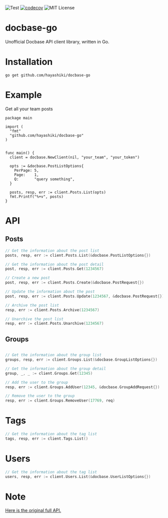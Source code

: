 
![Test](https://github.com/hayashiki/docbase-go/workflows/Test/badge.svg)
[![codecov](https://codecov.io/gh/hayashiki/docbase-go/branch/develop/graph/badge.svg)](https://codecov.io/gh/hayashiki/docbase-go)
![MIT License](http://img.shields.io/badge/license-MIT-blue.svg?style=flat-square)

# docbase-go

Unofficial Docbase API client library, written in Go.


# Installation

```
go get github.com/hayashiki/docbase-go
```

# Example

Get all your team posts

```
package main

import (
  "fmt"
  "github.com/hayashiki/docbase-go" 
)


func main() {
  client = docbase.NewClient(nil, "your_team", "your_token")

  opts := &docbase.PostListOptions{
    PerPage: 5,
    Page:    1,
    Q:       "query something",
  }
  
  posts, resp, err := client.Posts.List(opts)
  fmt.Printf("%+v", posts)
}

```

# API

## Posts

``` go
// Get the information about the post list
posts, resp, err := client.Posts.List(&docbase.PostListOptions{})

// Get the information about the post detail
post, resp, err := client.Posts.Get(1234567)

// Create a new post
post, resp, err := client.Posts.Create(&docbase.PostRequest{})

// Update the information about the post
post, resp, err := client.Posts.Update(1234567, &docbase.PostRequest{})

// Archive the post list
resp, err := client.Posts.Archive(1234567)

// Unarchive the post list
resp, err := client.Posts.Unarchive(1234567)


```

## Groups

``` go

// Get the information about the group list
groups, resp, err := client.Groups.List(&docbase.GroupListOptions{})

// Get the information about the group detail
group, _, _ := client.Groups.Get(12345)

// Add the user to the group
resp, err := client.Groups.AddUser(12345, &docbase.GroupAddRequest{})

// Remove the user to the group
resp, err := client.Groups.RemoveUser(17769, req)

```

# Tags

``` go
// Get the information about the tag list
tags, resp, err := client.Tags.List()

```

# Users

``` go
// Get the information about the tag list
users, resp, err := client.Users.List(&docbase.UserListOptions{})

```

# Note

[Here is the original full API.](https://help.docbase.io/posts/45703)

